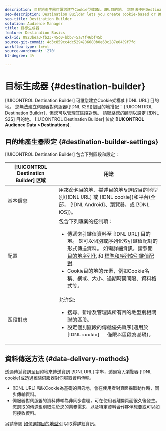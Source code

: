 ```yaml
---
description: 目的地產生器可讓您建立Cookie型或DNL URL目的地。 您無法使用Destination Builder建立伺服器對伺服器(S2S)目的地，但您可以管理其區段對應。 請聯絡您的顧問以設定S2S目的地。 目的地產生器位在「對象資料>目的地」中。
seo-description: Destination Builder lets you create cookie-based or DNL URL destinations. You cannot create server-to-server (S2S) destinations with Destination Builder, but you can manage their segment mappings. Contact your consultant to set up a S2S destination. Destination Builder is located in Audience Data > Destinations.
seo-title: Destination Builder
solution: Audience Manager
title: 目标生成器
feature: Destination Basics
exl-id: 0923bea3-fb23-45c0-bbb7-5a74f46bf45b
source-git-commit: 4d3c859cc4dc5294286680b0e63c287e0409f7fd
workflow-type: tm+mt
source-wordcount: '270'
ht-degree: 4%

---
```


# 目标生成器 {#destination-builder}

[!UICONTROL Destination Builder] 可讓您建立Cookie架構或 [!DNL URL] 目的地。 您無法建立伺服器對伺服器([!DNL S2S])個目的地搭配： [!UICONTROL Destination Builder]，但您可以管理其區段對應。 請聯絡您的顧問以設定 [!DNL S2S] 目的地。 [!UICONTROL Destination Builder] 位於 **[!UICONTROL Audience Data > Destinations]**.

## 目的地產生器設定 {#destination-builder-settings}

<!-- destination-builder.xml -->

[!UICONTROL Destination Builder] 包含下列區段和設定：

| [!UICONTROL Destination Builder] 区域 | 用途 |
|--- |--- |
| 基本信息 | 用來命名目的地、描述目的地及選取目的地型別([!DNL URL] 或 [!DNL cookie])和平台(全部， [!DNL Android]、瀏覽器，或 [!DNL iOS])。 |
| 配置 | 包含下列專案的控制項： <br/><ul><li>傳遞索引鍵值資料至 [!DNL URL] 目的地。 您可以個別或序列化索引鍵值配對的形式傳送資料。 如需詳細資訊，請參閱 [目的地序列化](../../features/destinations/key-value-pairs.md#destination-serialized) 和 [標準和序列索引鍵值配對](../../features/destinations/key-value-pairs.md). </li><li>Cookie目的地的元素，例如Cookie名稱、網域、大小、過期時間間隔、資料格式等。</li></ul> |
| 區段對應 | 允许您: <br/><ul><li>搜尋、新增及管理與所有目的地型別相關聯的區段。 </li><li>設定個別區段的傳遞優先順序(適用於 [!DNL cookie] — 僅限以區段為基礎)。</li></ul> |

## 資料傳送方法 {#data-delivery-methods}

透過傳遞資訊至目的地來傳送資訊 [!DNL URL] 字串，透過寫入瀏覽器 [!DNL cookie]或透過離線伺服器對伺服器資料傳輸。

* [!DNL URL] 和以Cookie為基礎的目的地，會在使用者對頁面採取動作時，同步傳輸資料。
* 伺服器對伺服器的資料傳輸為非同步處理，可在使用者離開頁面很久後發生。 您選取的傳送型別取決於您的業務需求，以及特定資料合作夥伴想要或可以如何接收資料。

另請參閱 [如何選擇目的地型別](../../features/destinations/destinations.md) 以取得詳細資訊。
